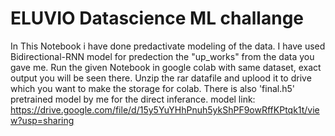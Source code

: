 # ELUVIO Datascience ML challange

In This Notebook i have done predactivate modeling of the data. I have used Bidirectional-RNN model for predection the "up_works" from the data you gave me.
Run the given Notebook in google colab with same dataset, exact output you will be seen there.
Unzip the rar datafile and uplood it to drive which you want to make the storage for colab.
There is also 'final.h5' pretrained model by me  for the direct inferance.
model link: https://drive.google.com/file/d/15y5YuYHhPnuh5ykShPF9owRffKPtqk1t/view?usp=sharing
